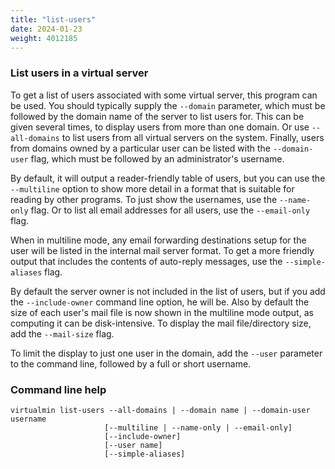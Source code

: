 ```yaml
---
title: "list-users"
date: 2024-01-23
weight: 4012185
---
```


### List users in a virtual server

To get a list of users associated with some virtual server, this program can be used. You should typically supply the `--domain` parameter, which must be followed by the domain name of the server to list users for. This can be given several times, to display users from more than one domain. Or use `--all-domains` to list users from all virtual servers on the system. Finally, users from domains owned by a particular user can be listed with the `--domain-user` flag, which must be followed by an administrator's username.

By default, it will output a reader-friendly table of users, but you can use the `--multiline` option to show more detail in a format that is suitable for reading by other programs. To just show the usernames, use the `--name-only` flag. Or to list all email addresses for all users, use the `--email-only` flag.

When in multiline mode, any email forwarding destinations setup for the user will be listed in the internal mail server format. To get a more friendly output that includes the contents of auto-reply messages, use the `--simple-aliases` flag.

By default the server owner is not included in the list of users, but if you add the `--include-owner` command line option, he will be. Also by default the size of each user's mail file is now shown in the multiline mode output, as computing it can be disk-intensive. To display the mail file/directory size, add the `--mail-size` flag.

To limit the display to just one user in the domain, add the `--user` parameter to the command line, followed by a full or short username.

### Command line help

```text
virtualmin list-users --all-domains | --domain name | --domain-user username
                     [--multiline | --name-only | --email-only]
                     [--include-owner]
                     [--user name]
                     [--simple-aliases]
```
